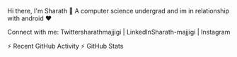 Hi there, I'm Sharath  👋
A computer science undergrad and im in relationship with android  ❤

Connect with me:
Twittersharathmajjigi | LinkedInSharath-majjigi | Instagram


⚡ Recent GitHub Activity
⚡ GitHub Stats
